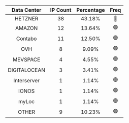 | Data Center | IP Count | Percentage | Freq |
|:------------:|:--------:|:-----------:|:-----:|
| HETZNER | 38 | 43.18% | 🔴 |
| AMAZON | 12 | 13.64% | 🟢 |
| Contabo | 11 | 12.50% | 🟢 |
| OVH | 8 | 9.09% | 🟢 |
| MEVSPACE | 4 | 4.55% | 🟢 |
| DIGITALOCEAN | 3 | 3.41% | 🟢 |
| Interserver | 1 | 1.14% | 🟢 |
| IONOS | 1 | 1.14% | 🟢 |
| myLoc | 1 | 1.14% | 🟢 |
| OTHER | 9 | 10.23% | 🟢 |